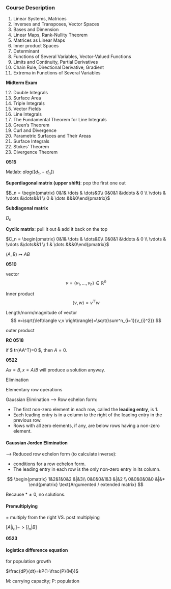 ### Course Description

1. Linear Systems, Matrices
2. Inverses and Transposes, Vector Spaces
3. Bases and Dimension
4. Linear Maps, Rank-Nullity Theorem
5. Matrices as Linear Maps
6. Inner product Spaces
7. Determinant
8. Functions of Several Variables, Vector-Valued Functions
9. Limits and Continuity, Partial Derivatives
10. Chain Rule, Directional Derivative, Gradient
11. Extrema in Functions of Several Variables

**Midterm Exam**

12. Double Integrals
13. Surface Area
14. Triple Integrals
15. Vector Fields
16. Line Integrals
17. The Fundamental Theorem for Line Integrals
18. Green’s Theorem
19. Curl and Divergence
20. Parametric Surfaces and Their Areas
21. Surface Integrals
22. Stokes’ Theorem
23. Divergence Theorem

**0515**

Matlab: $diag([d_1, \cdots d_n])$

**Superdiagonal matrix (upper shift)**: pop the first one out

$B_n =  \begin{pmatrix}
0&1& \dots & \dots&0\\
0&0&1 &\ddots & 0 \\ \vdots & \vdots &\dots&&1 \\ 0 & \dots &&&0\end{pmatrix}$

**Subdiagonal matrix**

$D_n$

**Cyclic matrix**: pull it out & add it back on the top

$C_n =  \begin{pmatrix}
0&1& \dots & \dots&0\\
0&0&1 &\ddots & 0 \\ \vdots & \vdots &\dots&&1 \\ 1 & \dots &&&0\end{pmatrix}$

$(A,B)\mapsto AB$

**0510**

vector $$ v=(v_1, \dots , v_n) \in \mathbb{R}^n$$

Inner product $$ \left\langle v,w \right\rangle = v^{\top}w$$

Length/norm/magnitude of vector $$ v=\sqrt{\left\langle v,v \right\rangle}=\sqrt{\sum^n_{i=1}{v_{i}^2}} $$

outer product

**RC 0518**

if $ tr(AA^T)=0 $, then $A=0$.

**0522**

$Ax=B,x=A/B$  will produce a solution anyway.

Elimination

Elementary row operations

Gaussian Elimination --> Row echelon form:

- The first non-zero element in each row, called the **leading entry**, is 1.
- Each leading entry is in a column to the right of the leading entry in the previous row.
- Rows with all zero elements, if any, are below rows having a non-zero element.

#### Gaussian Jorden Elimination

--> Reduced row echelon form (to calculate inverse):

- conditions for a row echelon form.
- The leading entry in each row is the only non-zero entry in its column.

$$
\begin{pmatrix}
1&2&1&0&2 &|&3\\
0&0&0&1&3 &|&2 \\
0&0&0&0&0 &|&*
\end{pmatrix}
\text{Argumented / extended matrix}
$$

Because $*\not=0$, no solutions.

#### Premultiplying 

= multiply from the right VS. post multiplying

$[A|I_n]->[I_n|B]$

**0523**

#### logistics difference equation

for population growth

$\frac{dP}{dt}=kP(1-\frac{P}{M})$

M: carrying capacity; P: population



